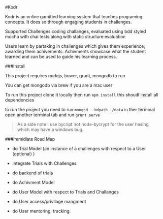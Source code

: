 #Kodr

Kodr is an online gamified learning system that teaches programing concepts. It does so through engaging students in challenges.

Supported Challenges
coding challanges, evaluated using bdd styled mocha with chai tests along with static structure evaluation

Users learn by partaking in challenges which gives them experience, awarding them achivements.
Achivments showcase what the student learned and can be used to guide his learning process.

###Install

This project requires nodejs, bower, grunt, mongodb to run

You can get mongodb via brew if you are a mac user

To run this project clone it locally then run `npm install`
this shoudl install all dependencies

to run the project you need to run `mongod --bdpath ./data` in ther terminal
open another terminal tab and run `grunt serve`

>As a side note I use bycript not node-bycrypt for the user hasing which may have a windows bug.

###Immidiate Road Map

- do Trial Model (an instance of a challenges with respect to a User (optional) )
- Integrate Trials with Challenges

- do backend of trials
- do Achivment Model

- do User Model with respect to Trials and Challanges
- do User access/privllage mangment
- do User mentoring, tracking.